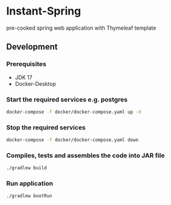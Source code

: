 # Instant-Spring
pre-cooked spring web application with Thymeleaf template

## Development

### Prerequisites
* JDK 17
* Docker-Desktop

### Start the required services e.g. postgres
```bash
docker-compose -f docker/docker-compose.yaml up -d
```

### Stop the required services
```bash
docker-compose -f docker/docker-compose.yaml down
```

### Compiles, tests and assembles the code into JAR file
```bash
./gradlew build
```

### Run application
```bash
./gradlew bootRun
```